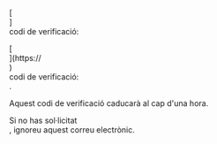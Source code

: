 [<br host>] <br action> codi de verificació: <br code>

[<br host>](https://<br host>) <br action> codi de verificació: <br code>.

Aquest codi de verificació caducarà al cap d'una hora.

Si no has sol·licitat <br action>, ignoreu aquest correu electrònic.
